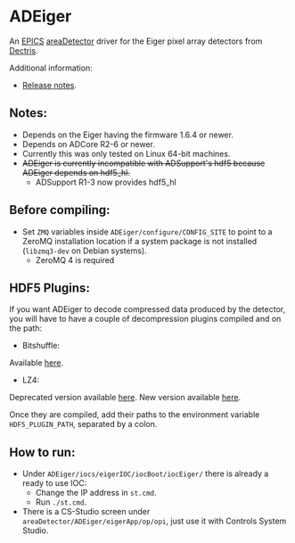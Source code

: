 ADEiger
===========
An
[EPICS](http://www.aps.anl.gov/epics/)
[areaDetector](http://cars.uchicago.edu/software/epics/areaDetector.html)
driver for the Eiger pixel array detectors from
[Dectris](http://www.dectris.com).

Additional information:
* [Release notes](RELEASE.md).

Notes:
------

* Depends on the Eiger having the firmware 1.6.4 or newer.
* Depends on ADCore R2-6 or newer.
* Currently this was only tested on Linux 64-bit machines.
* ~~ADEiger is currently incompatible with ADSupport's hdf5 because ADEiger depends on hdf5_hl.~~
    * ADSupport R1-3 now provides hdf5_hl

Before compiling:
-----------------

* Set `ZMQ` variables inside `ADEiger/configure/CONFIG_SITE` to point to a ZeroMQ installation location if a system package is not installed (`libzmq3-dev` on Debian systems).
  - ZeroMQ 4 is required

HDF5 Plugins:
-------------

If you want ADEiger to decode compressed data produced by the detector, you will have to have a couple of decompression
plugins compiled and on the path:

* Bitshuffle:

Available [here](https://github.com/kiyo-masui/bitshuffle).

* LZ4:

Deprecated version available [here](https://github.com/michaelrissi/HDF5Plugin.git).
New version available [here](https://github.com/nexusformat/HDF5-External-Filter-Plugins).

Once they are compiled, add their paths to the environment variable `HDF5_PLUGIN_PATH`, separated by a colon.

How to run:
-----------

* Under `ADEiger/iocs/eigerIOC/iocBoot/iocEiger/` there is already a ready to use IOC:
  - Change the IP address in `st.cmd`.
  - Run `./st.cmd`.
* There is a CS-Studio screen under `areaDetector/ADEiger/eigerApp/op/opi`, just use it with Controls System Studio.
